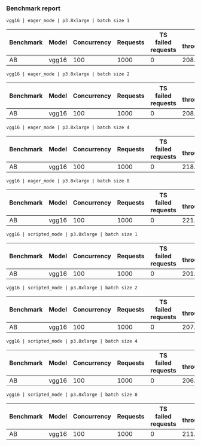 ### Benchmark report

```
vgg16 | eager_mode | p3.8xlarge | batch size 1
```
 | Benchmark |Model |Concurrency |Requests |TS failed requests |TS throughput |TS latency P50 |TS latency P90 |TS latency P99 |TS latency mean |TS error rate |Model_p50 |Model_p90 |Model_p99 |predict_mean |handler_time_mean |waiting_time_mean |worker_thread_mean |
 |--- | --- | --- | --- | --- | --- | --- | --- | --- | --- | --- | --- | --- | --- | --- | --- | --- | --- | 
 | AB | vgg16 | 100 | 1000 | 0 | 208.55 | 442 | 480 | 735 | 479.495 | 0.0 | 15.35 | 15.46 | 15.46 | 17.26 | 17.22 | 411.22 | 0.49 | 

```
vgg16 | eager_mode | p3.8xlarge | batch size 2
```
 | Benchmark |Model |Concurrency |Requests |TS failed requests |TS throughput |TS latency P50 |TS latency P90 |TS latency P99 |TS latency mean |TS error rate |Model_p50 |Model_p90 |Model_p99 |predict_mean |handler_time_mean |waiting_time_mean |worker_thread_mean |
 |--- | --- | --- | --- | --- | --- | --- | --- | --- | --- | --- | --- | --- | --- | --- | --- | --- | --- | 
 | AB | vgg16 | 100 | 1000 | 0 | 208.17 | 444 | 495 | 755 | 480.386 | 0.0 | 30.23 | 30.39 | 30.39 | 34.56 | 34.51 | 392.56 | 1.13 | 

```
vgg16 | eager_mode | p3.8xlarge | batch size 4
```
 | Benchmark |Model |Concurrency |Requests |TS failed requests |TS throughput |TS latency P50 |TS latency P90 |TS latency P99 |TS latency mean |TS error rate |Model_p50 |Model_p90 |Model_p99 |predict_mean |handler_time_mean |waiting_time_mean |worker_thread_mean |
 |--- | --- | --- | --- | --- | --- | --- | --- | --- | --- | --- | --- | --- | --- | --- | --- | --- | --- | 
 | AB | vgg16 | 100 | 1000 | 0 | 218.78 | 430 | 467 | 696 | 457.074 | 0.0 | 61.58 | 61.94 | 61.94 | 67.03 | 66.98 | 345.57 | 2.15 | 

```
vgg16 | eager_mode | p3.8xlarge | batch size 8
```
 | Benchmark |Model |Concurrency |Requests |TS failed requests |TS throughput |TS latency P50 |TS latency P90 |TS latency P99 |TS latency mean |TS error rate |Model_p50 |Model_p90 |Model_p99 |predict_mean |handler_time_mean |waiting_time_mean |worker_thread_mean |
 |--- | --- | --- | --- | --- | --- | --- | --- | --- | --- | --- | --- | --- | --- | --- | --- | --- | --- | 
 | AB | vgg16 | 100 | 1000 | 0 | 221.51 | 411 | 513 | 683 | 451.455 | 0.0 | 123.02 | 124.18 | 124.18 | 130.94 | 130.88 | 272.18 | 4.09 | 

```
vgg16 | scripted_mode | p3.8xlarge | batch size 1
```
 | Benchmark |Model |Concurrency |Requests |TS failed requests |TS throughput |TS latency P50 |TS latency P90 |TS latency P99 |TS latency mean |TS error rate |Model_p50 |Model_p90 |Model_p99 |predict_mean |handler_time_mean |waiting_time_mean |worker_thread_mean |
 |--- | --- | --- | --- | --- | --- | --- | --- | --- | --- | --- | --- | --- | --- | --- | --- | --- | --- | 
 | AB | vgg16 | 100 | 1000 | 0 | 201.51 | 455 | 499 | 831 | 496.260 | 0.0 | 15.22 | 15.39 | 15.39 | 17.98 | 17.94 | 428.86 | 0.49 | 

```
vgg16 | scripted_mode | p3.8xlarge | batch size 2
```
 | Benchmark |Model |Concurrency |Requests |TS failed requests |TS throughput |TS latency P50 |TS latency P90 |TS latency P99 |TS latency mean |TS error rate |Model_p50 |Model_p90 |Model_p99 |predict_mean |handler_time_mean |waiting_time_mean |worker_thread_mean |
 |--- | --- | --- | --- | --- | --- | --- | --- | --- | --- | --- | --- | --- | --- | --- | --- | --- | --- | 
 | AB | vgg16 | 100 | 1000 | 0 | 207.14 | 442 | 479 | 825 | 482.774 | 0.0 | 30.43 | 30.73 | 30.73 | 35.07 | 35.02 | 398.25 | 1.15 | 

```
vgg16 | scripted_mode | p3.8xlarge | batch size 4
```
 | Benchmark |Model |Concurrency |Requests |TS failed requests |TS throughput |TS latency P50 |TS latency P90 |TS latency P99 |TS latency mean |TS error rate |Model_p50 |Model_p90 |Model_p99 |predict_mean |handler_time_mean |waiting_time_mean |worker_thread_mean |
 |--- | --- | --- | --- | --- | --- | --- | --- | --- | --- | --- | --- | --- | --- | --- | --- | --- | --- | 
 | AB | vgg16 | 100 | 1000 | 0 | 206.83 | 438 | 511 | 887 | 483.486 | 0.0 | 61.24 | 61.56 | 61.56 | 69.59 | 69.54 | 359.6 | 2.11 | 

```
vgg16 | scripted_mode | p3.8xlarge | batch size 8
```
 | Benchmark |Model |Concurrency |Requests |TS failed requests |TS throughput |TS latency P50 |TS latency P90 |TS latency P99 |TS latency mean |TS error rate |Model_p50 |Model_p90 |Model_p99 |predict_mean |handler_time_mean |waiting_time_mean |worker_thread_mean |
 |--- | --- | --- | --- | --- | --- | --- | --- | --- | --- | --- | --- | --- | --- | --- | --- | --- | --- | 
 | AB | vgg16 | 100 | 1000 | 0 | 211.91 | 416 | 534 | 844 | 471.905 | 0.0 | 124.8 | 125.38 | 125.38 | 135.9 | 135.84 | 282.59 | 4.02 | 
